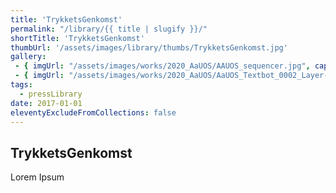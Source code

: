 ```yaml
---
title: 'TrykketsGenkomst'
permalink: "/library/{{ title | slugify }}/"
shortTitle: 'TrykketsGenkomst'
thumbUrl: '/assets/images/library/thumbs/TrykketsGenkomst.jpg'
gallery:
 - { imgUrl: "/assets/images/works/2020_AaUOS/AAUOS_sequencer.jpg", caption: "" }
 - { imgUrl: "/assets/images/works/2020_AaUOS/AaUOS_Textbot_0002_Layer-20.jpg", caption: "" }
tags:
  - pressLibrary
date: 2017-01-01
eleventyExcludeFromCollections: false
---
```



<div class="Grid Grid--gutters Grid--full large-Grid--fit">
  <div class="Grid-cell">
    <div class='headerGroup'>
      <h2>TrykketsGenkomst</h2>
      <p>Lorem Ipsum</p>
    </div>
  </div>
</div>